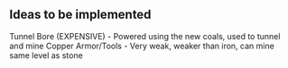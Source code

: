 ## Ideas to be implemented

Tunnel Bore (EXPENSIVE) - Powered using the new coals, used to tunnel and mine
Copper Armor/Tools - Very weak, weaker than iron, can mine same level as stone